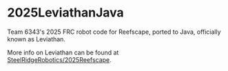 # 2025LeviathanJava

Team 6343's 2025 FRC robot code for Reefscape, ported to Java, officially known as Leviathan.

More info on Leviathan can be found at [SteelRidgeRobotics/2025Reefscape](https://github.com/SteelRidgeRobotics/2025Reefscape).